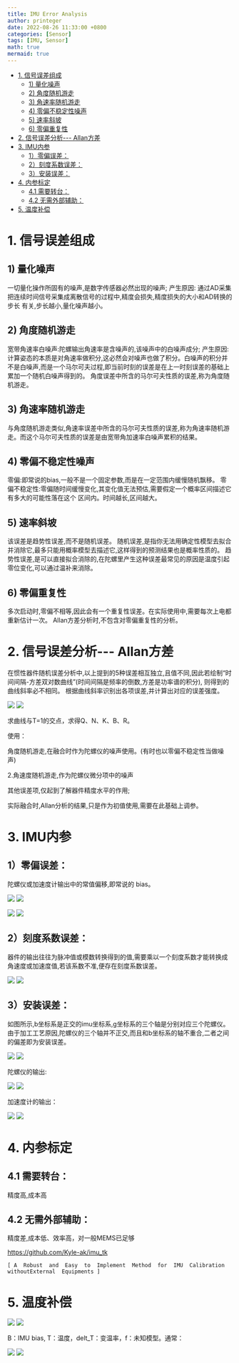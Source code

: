 ```yaml
---
title: IMU Error Analysis
author: printeger
date: 2022-08-26 11:33:00 +0800
categories: [Sensor]
tags: [IMU, Sensor]
math: true
mermaid: true
---
```

- [1. 信号误差组成](#1-信号误差组成)
  - [1) 量化噪声](#1-量化噪声)
  - [2) 角度随机游走](#2-角度随机游走)
  - [3) 角速率随机游走](#3-角速率随机游走)
  - [4) 零偏不稳定性噪声](#4-零偏不稳定性噪声)
  - [5) 速率斜坡](#5-速率斜坡)
  - [6) 零偏重复性](#6-零偏重复性)
- [2. 信号误差分析--- Allan方差](#2-信号误差分析----allan方差)
- [3. IMU内参](#3-imu内参)
  - [1）零偏误差：](#1零偏误差)
  - [2）刻度系数误差：](#2刻度系数误差)
  - [3）安装误差：](#3安装误差)
- [4. 内参标定](#4-内参标定)
  - [4.1 需要转台：](#41-需要转台)
  - [4.2 无需外部辅助：](#42-无需外部辅助)
- [5. 温度补偿](#5-温度补偿)



# 1. 信号误差组成

## 1) 量化噪声

一切量化操作所固有的噪声,是数字传感器必然出现的噪声;
产生原因: 通过AD采集把连续时间信号采集成离散信号的过程中,精度会损失,精度损失的大小和AD转换的步长
有关,步长越小,量化噪声越小。

## 2) 角度随机游走

宽带角速率白噪声:陀螺输出角速率是含噪声的,该噪声中的白噪声成分;
产生原因:计算姿态的本质是对角速率做积分,这必然会对噪声也做了积分。白噪声的积分并不是白噪声,而是一个马尔可夫过程,即当前时刻的误差是在上一时刻误差的基础上累加一个随机白噪声得到的。
角度误差中所含的马尔可夫性质的误差,称为角度随机游走。

## 3) 角速率随机游走

与角度随机游走类似,角速率误差中所含的马尔可夫性质的误差,称为角速率随机游走。而这个马尔可夫性质的误差是由宽带角加速率白噪声累积的结果。

## 4) 零偏不稳定性噪声

零偏:即常说的bias,一般不是一个固定参数,而是在一定范围内缓慢随机飘移。
零偏不稳定性:零偏随时间缓慢变化,其变化值无法预估,需要假定一个概率区间描述它有多大的可能性落在这个
区间内。时间越长,区间越大。

## 5) 速率斜坡

该误差是趋势性误差,而不是随机误差。
随机误差,是指你无法用确定性模型去拟合并消除它,最多只能用概率模型去描述它,这样得到的预测结果也是概率性质的。
趋势性误差,是可以直接拟合消除的,在陀螺里产生这种误差最常见的原因是温度引起零位变化,可以通过温补来消除。

## 6) 零偏重复性

多次启动时,零偏不相等,因此会有一个重复性误差。在实际使用中,需要每次上电都重新估计一次。
Allan方差分析时,不包含对零偏重复性的分析。

# 2. 信号误差分析--- Allan方差

在惯性器件随机误差分析中,以上提到的5种误差相互独立,且值不同,因此若绘制“时间间隔-方差双对数曲线”(时间间隔是频率的倒数,方差是功率谱的积分), 则得到的曲线斜率必不相同。
根据曲线斜率识别出各项误差,并计算出对应的误差强度。

![](pic/7/1.png)
![](https://github.com/Printeger/printeger.github.io/raw/main/_posts/pic/7/1.png)

求曲线与T=1的交点，求得Q、N、K、B、R。

使用：

角度随机游走,在融合时作为陀螺仪的噪声使用。(有时也以零偏不稳定性当做噪声)

2.角速度随机游走,作为陀螺仪微分项中的噪声



其他误差项,仅起到了解器件精度水平的作用;



实际融合时,Allan分析的结果,只是作为初值使用,需要在此基础上调参。

# 3. IMU内参

## 1）零偏误差：
陀螺仪或加速度计输出中的常值偏移,即常说的 bias。

![](pic/7/2.png)
![](https://github.com/Printeger/printeger.github.io/raw/main/_posts/pic/7/2.png)

![](pic/7/3.png)
![](https://github.com/Printeger/printeger.github.io/raw/main/_posts/pic/7/3.png)

## 2）刻度系数误差：
器件的输出往往为脉冲值或模数转换得到的值,需要乘以一个刻度系数才能转换成角速度或加速度值,若该系数不准,便存在刻度系数误差。

![](pic/7/4.png)
![](https://github.com/Printeger/printeger.github.io/raw/main/_posts/pic/7/4.png)

## 3）安装误差：
如图所示,b坐标系是正交的imu坐标系,g坐标系的三个轴是分别对应三个陀螺仪。由于加工工艺原因,陀螺仪的三个轴并不正交,而且和b坐标系的轴不重合,二者之间的偏差即为安装误差。

![](pic/7/5.png)
![](https://github.com/Printeger/printeger.github.io/raw/main/_posts/pic/7/5.png)

陀螺仪的输出:

![](pic/7/6.png)
![](https://github.com/Printeger/printeger.github.io/raw/main/_posts/pic/7/6.png)

加速度计的输出：

![](pic/7/7.png)
![](https://github.com/Printeger/printeger.github.io/raw/main/_posts/pic/7/7.png)

# 4. 内参标定

## 4.1 需要转台：
精度高,成本高

## 4.2 无需外部辅助：
精度差,成本低、效率高，对一般MEMS已足够

https://github.com/Kyle-ak/imu_tk 

    [ A  Robust  and  Easy  to  Implement  Method  for  IMU  Calibration  withoutExternal  Equipments ] 

# 5. 温度补偿

![](pic/7/8.png)
![](https://github.com/Printeger/printeger.github.io/raw/main/_posts/pic/7/8.png)

B：IMU bias, T：温度，delt_T：变温率，f：未知模型。通常：

![](pic/7/9.png)
![](https://github.com/Printeger/printeger.github.io/raw/main/_posts/pic/7/9.png)